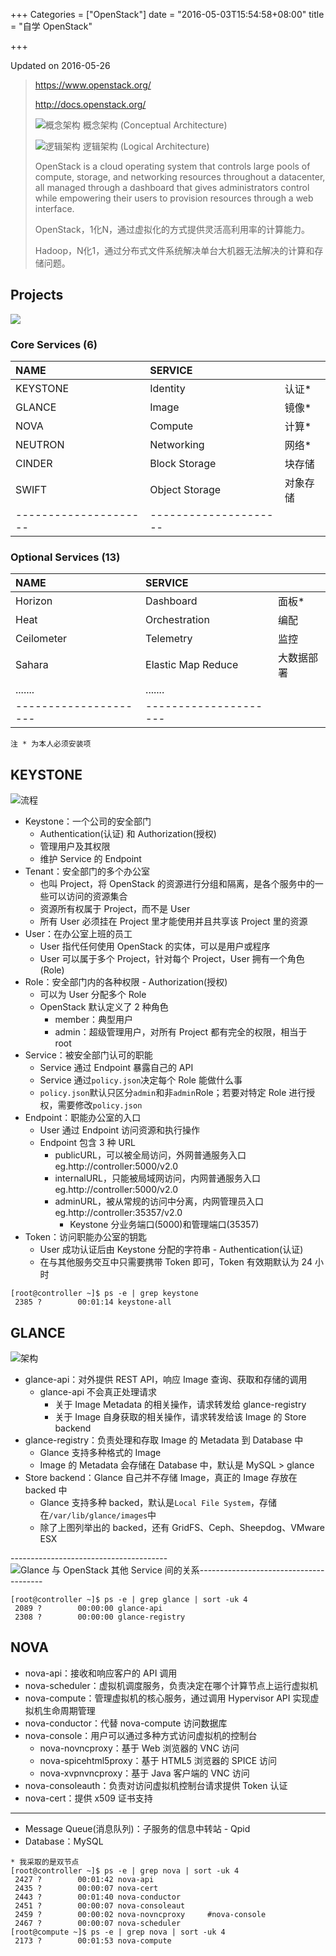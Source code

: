 +++
Categories = ["OpenStack"]
date = "2016-05-03T15:54:58+08:00"
title = "自学 OpenStack"

+++

<!--more-->

Updated on 2016-05-26

> https://www.openstack.org/
>
> http://docs.openstack.org/
>
> ![](/uploads/openstack-architecture.png "概念架构")
> 概念架构 (Conceptual Architecture)
>
> ![](/uploads/openstack-architecture2.png "逻辑架构")
> 逻辑架构 (Logical Architecture)
>
> OpenStack is a cloud operating system that controls large pools of compute, storage, and networking resources throughout a datacenter, all managed through a dashboard that gives administrators control while empowering their users to provision resources through a web interface.
>
> OpenStack，1化N，通过虚拟化的方式提供灵活高利用率的计算能力。
>
> Hadoop，N化1，通过分布式文件系统解决单台大机器无法解决的计算和存储问题。

## Projects
![](/uploads/openstack-core.png)

### Core Services (6)
|NAME|SERVICE||
|:--|:--|:--|
|KEYSTONE|Identity|认证*|
|GLANCE|Image|镜像*|
|NOVA|Compute|计算*|
|NEUTRON|Networking|网络*|
|CINDER|Block Storage|块存储|
|SWIFT|Object Storage|对象存储|
|---------------------|---------------------|

### Optional Services (13)
|NAME|SERVICE||
|:--|:--|:--|
|Horizon|Dashboard|面板*|
|Heat|Orchestration|编配|
|Ceilometer|Telemetry|监控|
|Sahara|Elastic Map Reduce|大数据部署|
|.......|.......|
|---------------------|---------------------|
`注 * 为本人必须安装项`

## KEYSTONE
![](/uploads/openstack-keystone.svg "流程")

* Keystone：一个公司的安全部门
  * Authentication(认证) 和 Authorization(授权)
  * 管理用户及其权限
  * 维护 Service 的 Endpoint
* Tenant：安全部门的多个办公室
  * 也叫 Project，将 OpenStack 的资源进行分组和隔离，是各个服务中的一些可以访问的资源集合
  * 资源所有权属于 Project，而不是 User
  * 所有 User 必须挂在 Project 里才能使用并且共享该 Project 里的资源
* User：在办公室上班的员工
  * User 指代任何使用 OpenStack 的实体，可以是用户或程序
  * User 可以属于多个 Project，针对每个 Project，User 拥有一个角色(Role)
* Role：安全部门内的各种权限 - Authorization(授权)
  * 可以为 User 分配多个 Role
  * OpenStack 默认定义了 2 种角色
      * member：典型用户
      * admin：超级管理用户，对所有 Project 都有完全的权限，相当于 root
* Service：被安全部门认可的职能
  * Service 通过 Endpoint 暴露自己的 API
  * Service 通过`policy.json`决定每个 Role 能做什么事
  * `policy.json`默认只区分`admin`和非`admin`Role；若要对特定 Role 进行授权，需要修改`policy.json`
* Endpoint：职能办公室的入口
  * User 通过 Endpoint 访问资源和执行操作
  * Endpoint 包含 3 种 URL
      * publicURL，可以被全局访问，外网普通服务入口 eg.http://controller:5000/v2.0
      * internalURL，只能被局域网访问，内网普通服务入口 eg.http://controller:5000/v2.0
      * adminURL，被从常规的访问中分离，内网管理员入口 eg.http://controller:35357/v2.0
          * Keystone 分业务端口(5000)和管理端口(35357)
* Token：访问职能办公室的钥匙
  * User 成功认证后由 Keystone 分配的字符串 - Authentication(认证)
  * 在与其他服务交互中只需要携带 Token 即可，Token 有效期默认为 24 小时

```
[root@controller ~]$ ps -e | grep keystone
 2385 ?        00:01:14 keystone-all
```

## GLANCE
![](/uploads/openstack-glance.svg "架构")

* glance-api：对外提供 REST API，响应 Image 查询、获取和存储的调用
  * glance-api 不会真正处理请求
      * 关于 Image Metadata 的相关操作，请求转发给 glance-registry
      * 关于 Image 自身获取的相关操作，请求转发给该 Image 的 Store backend
* glance-registry：负责处理和存取 Image 的 Metadata 到 Database 中
  * Glance 支持多种格式的 Image
  * Image 的 Metadata 会存储在 Database 中，默认是 MySQL > glance
* Store backend：Glance 自己并不存储 Image，真正的 Image 存放在 backed 中
  * Glance 支持多种 backed，默认是`Local File System`，存储在`/var/lib/glance/images`中
  * 除了上图列举出的 backed，还有 GridFS、Ceph、Sheepdog、VMware ESX

---------------------------------------![](/uploads/openstack-glance2.svg "Glance 与 OpenStack 其他 Service 间的关系")---------------------------------------

```
[root@controller ~]$ ps -e | grep glance | sort -uk 4
 2089 ?        00:00:00 glance-api
 2308 ?        00:00:00 glance-registry
```

## NOVA

* nova-api：接收和响应客户的 API 调用
* nova-scheduler：虚拟机调度服务，负责决定在哪个计算节点上运行虚拟机
* nova-compute：管理虚拟机的核心服务，通过调用 Hypervisor API 实现虚拟机生命周期管理
* nova-conductor：代替 nova-compute 访问数据库
* nova-console：用户可以通过多种方式访问虚拟机的控制台
  * nova-novncproxy：基于 Web 浏览器的 VNC 访问
  * nova-spicehtml5proxy：基于 HTML5 浏览器的 SPICE 访问
  * nova-xvpnvncproxy：基于 Java 客户端的 VNC 访问
* nova-consoleauth：负责对访问虚拟机控制台请求提供 Token 认证
* nova-cert：提供 x509 证书支持

---------
* Message Queue(消息队列)：子服务的信息中转站 - Qpid
* Database：MySQL

```
* 我采取的是双节点
[root@controller ~]$ ps -e | grep nova | sort -uk 4
 2427 ?        00:01:42 nova-api
 2435 ?        00:00:07 nova-cert
 2443 ?        00:01:40 nova-conductor
 2451 ?        00:00:07 nova-consoleaut
 2459 ?        00:00:02 nova-novncproxy     #nova-console
 2467 ?        00:00:07 nova-scheduler
[root@compute ~]$ ps -e | grep nova | sort -uk 4
 2173 ?        00:01:53 nova-compute
```